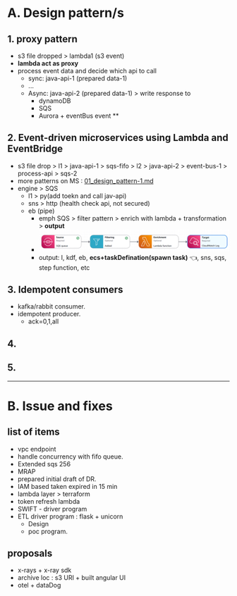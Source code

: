 # A. Design pattern/s
## 1. proxy pattern
- s3 file dropped > lambda1 (s3 event)
- **lambda act as proxy**
- process event data and decide which api to call
  - sync: java-api-1 (prepared data-1)
  - ...
  - Async: java-api-2 (prepared data-1) > write response to 
    - dynamoDB
    - SQS
    - Aurora + eventBus event **

## 2. Event-driven microservices using Lambda and EventBridge
- s3 file drop > l1 > java-api-1 > sqs-fifo > l2 > java-api-2 > event-bus-1 > process-api > sqs-2
- more patterns on MS : [01_design_pattern-1.md](../03_Miscroservice/01_design_pattern-1.md)
- engine > SQS
  - l1 > py(add toekn and call jav-api)
  - sns > http (health check api, not secured)
  - eb (pipe)
    - emph SQS > filter pattern > enrich with lambda + transformation > **output**
    - ![img.png](../99_img/proj-1/01/img.png)
    - output: l, kdf, eb, **ecs+taskDefination(spawn task)**  :point_left:, sns, sqs, step function, etc

## 3. Idempotent consumers
- kafka/rabbit consumer.
- idempotent producer.
  - ack=0,1,all

## 4. 

## 5.

---
# B. Issue and fixes
## list of items
- vpc endpoint
- handle concurrency with fifo queue.
- Extended sqs 256
- MRAP
- prepared initial draft of DR.
- IAM based taken expired in 15 min
- lambda layer > terraform
- token refresh lambda
- SWIFT - driver program
- ETL driver program : flask + unicorn
  - Design
  - poc program.

## proposals
- x-rays + x-ray sdk
- archive loc : s3 URI + built angular UI
- otel + dataDog
